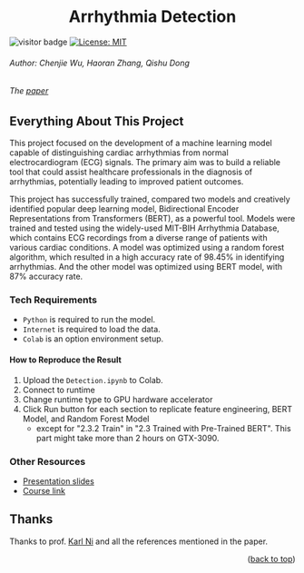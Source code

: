 <a name="readme-top"></a>
<div align="center">
<h1 align="center">Arrhythmia Detection</h1>
</div>

![visitor badge](https://visitor-badge.glitch.me/badge?page_id=hrcheung.arrhythmia-detection&left_color=green&right_color=red)
[![License: MIT](https://img.shields.io/badge/License-MIT-yellow.svg)](./LICENSE)

###### Author: Chenjie Wu, Haoran Zhang, Qishu Dong 

###### The [paper](./final%20write-up.pdf)

## Everything About This Project

This project focused on the development of a machine learning model capable of distinguishing cardiac arrhythmias from normal electrocardiogram (ECG) signals. The primary aim was to build a reliable tool that could assist healthcare professionals in the diagnosis of arrhythmias, potentially leading to improved patient outcomes.

This project has successfully trained, compared two models and creatively identified popular deep learning model, Bidirectional Encoder Representations from Transformers (BERT), as a powerful tool. Models were trained and tested using the widely-used MIT-BIH Arrhythmia Database, which contains ECG recordings from a diverse range of patients with various cardiac conditions. A model was optimized using a random forest algorithm, which resulted in a high accuracy rate of 98.45\% in identifying arrhythmias. And the other model was optimized using BERT model, with 87\% accuracy rate. 


### Tech Requirements

- `Python` is required to run the model. 
- `Internet` is required to load the data. 
- `Colab` is an option environment setup.

#### How to Reproduce the Result

1. Upload the `Detection.ipynb` to Colab.
2. Connect to runtime
3. Change runtime type to GPU hardware accelerator
4. Click Run button for each section to replicate feature engineering, BERT Model, and Random Forest Model
	- except for "2.3.2 Train" in "2.3 Trained with Pre-Trained BERT". This part might take more than 2 hours on GTX-3090.

### Other Resources
- [Presentation slides](https://docs.google.com/presentation/d/1DMAFFwFVI51kP_uvz7dtNAUy-8maEmEhzy5W9C0D0yg/edit#slide=id.p)
- [Course link](https://course.ccs.neu.edu/cs6220/data-mining/)


## Thanks

Thanks to prof. [Karl Ni](https://github.com/kni-neu) and all the references mentioned in the paper. <br>

<p align="right">(<a href="#readme-top">back to top</a>)</p>